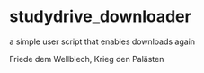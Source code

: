# studydrive_downloader
a simple user script that enables downloads again


Friede dem Wellblech, Krieg den Palästen
